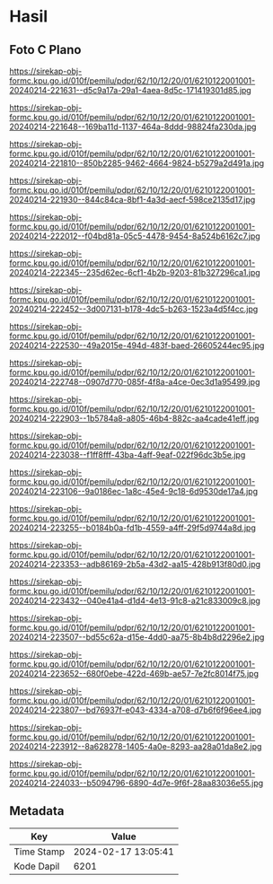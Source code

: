 # Hasil

## Foto C Plano

https://sirekap-obj-formc.kpu.go.id/010f/pemilu/pdpr/62/10/12/20/01/6210122001001-20240214-221631--d5c9a17a-29a1-4aea-8d5c-171419301d85.jpg

https://sirekap-obj-formc.kpu.go.id/010f/pemilu/pdpr/62/10/12/20/01/6210122001001-20240214-221648--169ba11d-1137-464a-8ddd-98824fa230da.jpg

https://sirekap-obj-formc.kpu.go.id/010f/pemilu/pdpr/62/10/12/20/01/6210122001001-20240214-221810--850b2285-9462-4664-9824-b5279a2d491a.jpg

https://sirekap-obj-formc.kpu.go.id/010f/pemilu/pdpr/62/10/12/20/01/6210122001001-20240214-221930--844c84ca-8bf1-4a3d-aecf-598ce2135d17.jpg

https://sirekap-obj-formc.kpu.go.id/010f/pemilu/pdpr/62/10/12/20/01/6210122001001-20240214-222012--f04bd81a-05c5-4478-9454-8a524b6162c7.jpg

https://sirekap-obj-formc.kpu.go.id/010f/pemilu/pdpr/62/10/12/20/01/6210122001001-20240214-222345--235d62ec-6cf1-4b2b-9203-81b327296ca1.jpg

https://sirekap-obj-formc.kpu.go.id/010f/pemilu/pdpr/62/10/12/20/01/6210122001001-20240214-222452--3d007131-b178-4dc5-b263-1523a4d5f4cc.jpg

https://sirekap-obj-formc.kpu.go.id/010f/pemilu/pdpr/62/10/12/20/01/6210122001001-20240214-222530--49a2015e-494d-483f-baed-26605244ec95.jpg

https://sirekap-obj-formc.kpu.go.id/010f/pemilu/pdpr/62/10/12/20/01/6210122001001-20240214-222748--0907d770-085f-4f8a-a4ce-0ec3d1a95499.jpg

https://sirekap-obj-formc.kpu.go.id/010f/pemilu/pdpr/62/10/12/20/01/6210122001001-20240214-222903--1b5784a8-a805-46b4-882c-aa4cade41eff.jpg

https://sirekap-obj-formc.kpu.go.id/010f/pemilu/pdpr/62/10/12/20/01/6210122001001-20240214-223038--f1ff8fff-43ba-4aff-9eaf-022f96dc3b5e.jpg

https://sirekap-obj-formc.kpu.go.id/010f/pemilu/pdpr/62/10/12/20/01/6210122001001-20240214-223106--9a0186ec-1a8c-45e4-9c18-6d9530de17a4.jpg

https://sirekap-obj-formc.kpu.go.id/010f/pemilu/pdpr/62/10/12/20/01/6210122001001-20240214-223255--b0184b0a-fd1b-4559-a4ff-29f5d9744a8d.jpg

https://sirekap-obj-formc.kpu.go.id/010f/pemilu/pdpr/62/10/12/20/01/6210122001001-20240214-223353--adb86169-2b5a-43d2-aa15-428b913f80d0.jpg

https://sirekap-obj-formc.kpu.go.id/010f/pemilu/pdpr/62/10/12/20/01/6210122001001-20240214-223432--040e41a4-d1d4-4e13-91c8-a21c833009c8.jpg

https://sirekap-obj-formc.kpu.go.id/010f/pemilu/pdpr/62/10/12/20/01/6210122001001-20240214-223507--bd55c62a-d15e-4dd0-aa75-8b4b8d2296e2.jpg

https://sirekap-obj-formc.kpu.go.id/010f/pemilu/pdpr/62/10/12/20/01/6210122001001-20240214-223652--680f0ebe-422d-469b-ae57-7e2fc8014f75.jpg

https://sirekap-obj-formc.kpu.go.id/010f/pemilu/pdpr/62/10/12/20/01/6210122001001-20240214-223807--bd76937f-e043-4334-a708-d7b6f6f96ee4.jpg

https://sirekap-obj-formc.kpu.go.id/010f/pemilu/pdpr/62/10/12/20/01/6210122001001-20240214-223912--8a628278-1405-4a0e-8293-aa28a01da8e2.jpg

https://sirekap-obj-formc.kpu.go.id/010f/pemilu/pdpr/62/10/12/20/01/6210122001001-20240214-224033--b5094796-6890-4d7e-9f6f-28aa83036e55.jpg


## Metadata

| Key        | Value               |
| ---------- | ------------------- |
| Time Stamp | 2024-02-17 13:05:41 |
| Kode Dapil | 6201                |



